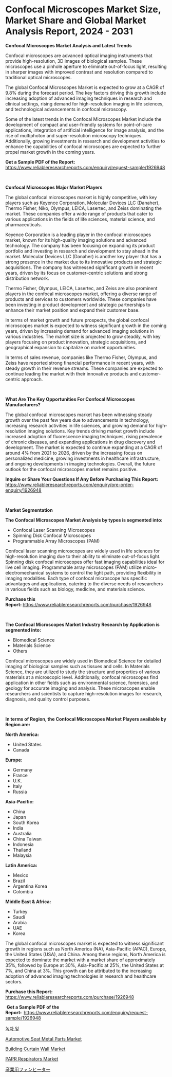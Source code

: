 <p><h1>Confocal Microscopes Market Size, Market Share and Global Market Analysis Report, 2024 - 2031</h1></p><p><strong>Confocal Microscopes Market Analysis and Latest Trends</strong></p>
<p><p>Confocal microscopes are advanced optical imaging instruments that provide high-resolution, 3D images of biological samples. These microscopes use a pinhole aperture to eliminate out-of-focus light, resulting in sharper images with improved contrast and resolution compared to traditional optical microscopes. </p><p>The global Confocal Microscopes Market is expected to grow at a CAGR of 9.8% during the forecast period. The key factors driving this growth include increasing adoption of advanced imaging techniques in research and clinical settings, rising demand for high-resolution imaging in life sciences, and technological advancements in confocal microscopy.</p><p>Some of the latest trends in the Confocal Microscopes Market include the development of compact and user-friendly systems for point-of-care applications, integration of artificial intelligence for image analysis, and the rise of multiphoton and super-resolution microscopy techniques. Additionally, growing investments in research and development activities to enhance the capabilities of confocal microscopes are expected to further propel market growth in the coming years.</p></p>
<p><strong>Get a Sample PDF of the Report:&nbsp;</strong> <a href="https://www.reliableresearchreports.com/enquiry/request-sample/1926948">https://www.reliableresearchreports.com/enquiry/request-sample/1926948</a></p>
<p>&nbsp;</p>
<p><strong>Confocal Microscopes Major Market Players</strong></p>
<p><p>The global confocal microscopes market is highly competitive, with key players such as Keyence Corporation, Molecular Devices LLC (Danaher), Thermo Fisher, Niko, Olympus, LEICA, Lasertec, and Zeiss dominating the market. These companies offer a wide range of products that cater to various applications in the fields of life sciences, material science, and pharmaceuticals.</p><p>Keyence Corporation is a leading player in the confocal microscopes market, known for its high-quality imaging solutions and advanced technology. The company has been focusing on expanding its product portfolio and investing in research and development to stay ahead in the market. Molecular Devices LLC (Danaher) is another key player that has a strong presence in the market due to its innovative products and strategic acquisitions. The company has witnessed significant growth in recent years, driven by its focus on customer-centric solutions and strong distribution network.</p><p>Thermo Fisher, Olympus, LEICA, Lasertec, and Zeiss are also prominent players in the confocal microscopes market, offering a diverse range of products and services to customers worldwide. These companies have been investing in product development and strategic partnerships to enhance their market position and expand their customer base.</p><p>In terms of market growth and future prospects, the global confocal microscopes market is expected to witness significant growth in the coming years, driven by increasing demand for advanced imaging solutions in various industries. The market size is projected to grow steadily, with key players focusing on product innovation, strategic acquisitions, and geographical expansion to capitalize on market opportunities.</p><p>In terms of sales revenue, companies like Thermo Fisher, Olympus, and Zeiss have reported strong financial performance in recent years, with steady growth in their revenue streams. These companies are expected to continue leading the market with their innovative products and customer-centric approach.</p></p>
<p>&nbsp;</p>
<p><strong>What Are The Key Opportunities For Confocal Microscopes Manufacturers?</strong></p>
<p><p>The global confocal microscopes market has been witnessing steady growth over the past few years due to advancements in technology, increasing research activities in life sciences, and growing demand for high-resolution imaging solutions. Key trends driving market growth include increased adoption of fluorescence imaging techniques, rising prevalence of chronic diseases, and expanding applications in drug discovery and development. The market is expected to continue expanding at a CAGR of around 4% from 2021 to 2026, driven by the increasing focus on personalized medicine, growing investments in healthcare infrastructure, and ongoing developments in imaging technologies. Overall, the future outlook for the confocal microscopes market remains positive.</p></p>
<p><strong>Inquire or Share Your Questions If Any Before Purchasing This Report:</strong> <a href="https://www.reliableresearchreports.com/enquiry/pre-order-enquiry/1926948">https://www.reliableresearchreports.com/enquiry/pre-order-enquiry/1926948</a></p>
<p>&nbsp;</p>
<p><strong>Market Segmentation</strong></p>
<p><strong>The Confocal Microscopes Market Analysis by types is segmented into:</strong></p>
<p><ul><li>Confocal Laser Scanning Microscopes</li><li>Spinning Disk Confocal Microscopes</li><li>Programmable Array Microscopes (PAM)</li></ul></p>
<p><p>Confocal laser scanning microscopes are widely used in life sciences for high-resolution imaging due to their ability to eliminate out-of-focus light. Spinning disk confocal microscopes offer fast imaging capabilities ideal for live cell imaging. Programmable array microscopes (PAM) utilize micro-electromechanical systems to control the light path, providing flexibility in imaging modalities. Each type of confocal microscope has specific advantages and applications, catering to the diverse needs of researchers in various fields such as biology, medicine, and materials science.</p></p>
<p><strong>Purchase this Report:&nbsp;</strong><a href="https://www.reliableresearchreports.com/purchase/1926948">https://www.reliableresearchreports.com/purchase/1926948</a></p>
<p>&nbsp;</p>
<p><strong>The Confocal Microscopes Market Industry Research by Application is segmented into:</strong></p>
<p><ul><li>Biomedical Science</li><li>Materials Science</li><li>Others</li></ul></p>
<p><p>Confocal microscopes are widely used in Biomedical Science for detailed imaging of biological samples such as tissues and cells. In Materials Science, they are utilized to study the structure and properties of various materials at a microscopic level. Additionally, confocal microscopes find application in other fields such as environmental science, forensics, and geology for accurate imaging and analysis. These microscopes enable researchers and scientists to capture high-resolution images for research, diagnosis, and quality control purposes.</p></p>
<p>&nbsp;</p>
<p><strong>In terms of Region, the Confocal Microscopes Market Players available by Region are:</strong></p>
<p>
    <p> <strong> North America: </strong>
        <ul>
            <li>United States</li>
            <li>Canada</li>
        </ul>
        </p> 
    <p> <strong> Europe: </strong>
        <ul>
            <li>Germany</li>
            <li>France</li>
            <li>U.K.</li>
            <li>Italy</li>
            <li>Russia</li>
        </ul>
        </p> 
    <p> <strong> Asia-Pacific: </strong>
        <ul>
            <li>China</li>
            <li>Japan</li>
            <li>South Korea</li>
            <li>India</li>
            <li>Australia</li>
            <li>China Taiwan</li>
            <li>Indonesia</li>
            <li>Thailand</li>
            <li>Malaysia</li>
        </ul>
        </p> 
    <p> <strong> Latin America: </strong>
        <ul>
            <li>Mexico</li>
            <li>Brazil</li>
            <li>Argentina Korea</li>
            <li>Colombia</li>
        </ul>
        </p> 
    <p> <strong> Middle East & Africa: </strong>
        <ul>
            <li>Turkey</li>
            <li>Saudi</li>
            <li>Arabia</li>
            <li>UAE</li>
            <li>Korea</li>
        </ul>
    </p>
    </p>
<p><p>The global confocal microscopes market is expected to witness significant growth in regions such as North America (NA), Asia-Pacific (APAC), Europe, the United States (USA), and China. Among these regions, North America is expected to dominate the market with a market share of approximately 35%, followed by Europe at 30%, Asia-Pacific at 25%, the United States at 7%, and China at 3%. This growth can be attributed to the increasing adoption of advanced imaging technologies in research and healthcare sectors.</p></p>
<p><strong>Purchase this Report: </strong><a href="https://www.reliableresearchreports.com/purchase/1926948">https://www.reliableresearchreports.com/purchase/1926948</a></p>
<p>&nbsp;<strong>Get a Sample PDF of the Report:&nbsp;&nbsp;</strong><a href="https://www.reliableresearchreports.com/enquiry/request-sample/1926948">https://www.reliableresearchreports.com/enquiry/request-sample/1926948</a></p>
<p><strong></strong></p>
<p><p><a href="https://medium.com/@seamusfunk1998/2024%EB%85%84%EB%B6%80%ED%84%B0-2031%EB%85%84%EA%B9%8C%EC%A7%80-%EC%98%88%EC%83%81%EB%90%98%EB%8A%94-%EB%85%B9%EC%B0%A8-%EC%9E%8E-%EC%8B%9C%EC%9E%A5-%EB%B6%84%EC%84%9D-%EB%B0%8F-%EA%B7%9C%EB%AA%A8-%EC%98%88%EC%B8%A1-e34ed7494271">녹차 잎</a></p><p><a href="https://military-diascia-e68.notion.site/Automotive-Seat-Metal-Parts-Market-Size-Evaluating-its-Market-Trends-Growth-and-Projections-2024--4e140c5275014e0cb4e0eeaeb081807c">Automotive Seat Metal Parts Market</a></p><p><a href="https://view.publitas.com/reportprime-1/decoding-the-building-curtain-wall-market-a-deep-dive-into-the-latest-market-trends-market-segmentation-and-competitive-analysis/">Building Curtain Wall Market</a></p><p><a href="https://view.publitas.com/reportprime-1/papr-respirators-market-size-and-growth-market-segmentation-regional-and-country-breakdowns-and-market-trends-for-period-from-2024-2031/">PAPR Respirators Market</a></p><p><a href="https://medium.com/@dwighthuels1/%E7%94%A3%E6%A5%AD%E7%94%A8%E3%83%95%E3%82%A1%E3%83%B3%E3%83%92%E3%83%BC%E3%82%BF%E3%83%BC%E5%B8%82%E5%A0%B4-%E5%B8%82%E5%A0%B4%E3%82%B7%E3%82%A7%E3%82%A2-%E5%B8%82%E5%A0%B4%E5%8B%95%E5%90%91-%E3%81%9D%E3%81%97%E3%81%A6%E5%B0%86%E6%9D%A5%E3%81%AE%E6%88%90%E9%95%B7%E3%82%92%E6%8E%A2%E3%82%8B-1c35625c1546">産業用ファンヒーター</a></p></p>